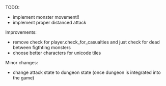 TODO:
- implement monster movement!!
- implement proper distanced attack

Improvements:
- remove check for player.check_for_casualties and just check
for dead between figthting monsters
- choose better characters for unicode tiles

Minor changes:
- change attack state to dungeon state (once dungeon is 
integrated into the game)
